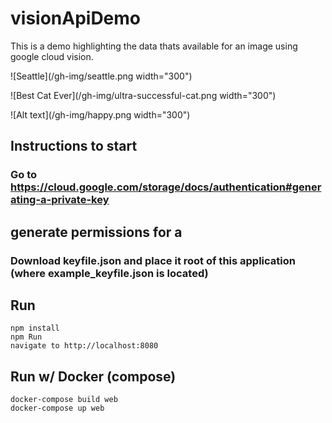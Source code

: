 # visionApiDemo

This is a demo highlighting the data thats available for an image using google cloud vision.

![Seattle](/gh-img/seattle.png width="300")

![Best Cat Ever](/gh-img/ultra-successful-cat.png width="300")

![Alt text](/gh-img/happy.png width="300")

## Instructions to start

### Go to https://cloud.google.com/storage/docs/authentication#generating-a-private-key
## generate permissions for a 
### Download keyfile.json and place it root of this application (where example_keyfile.json is located)

## Run

```
npm install
npm Run
navigate to http://localhost:8080
```

## Run w/ Docker (compose)

```
docker-compose build web
docker-compose up web
```